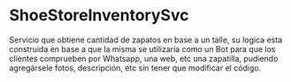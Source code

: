 # ShoeStoreInventorySvc
Servicio que obtiene cantidad de zapatos en base a un talle, su logica esta construida en base a que la misma se utilizaría como un Bot para que los clientes comprueben por Whatsapp, una web, etc una zapatilla, pudiendo agregársele fotos, descripción, etc sin tener que modificar el código.
